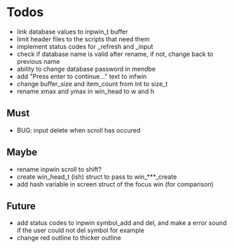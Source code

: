 # Todos
- link database values to inpwin_t buffer
- limit header files to the scripts that need them
- implement status codes for _refresh and _input
- check if database name is valid after rename, if not,
  change back to previous name
- ability to change database password in mendbe
- add "Press enter to continue..." text to infwin
- change buffer_size and item_count from int to size_t
- rename xmax and ymax in win_head to w and h

## Must
- BUG: input delete when scroll has occured

## Maybe
- rename inpwin scroll to shift?
- create win_head_t (ish) struct to pass to win_***_create
- add hash variable in screen struct of the focus win (for comparison)

## Future
- add status codes to inpwin symbol_add and del,
  and make a error sound if the user could not del symbol for example
- change red outline to thicker outline
